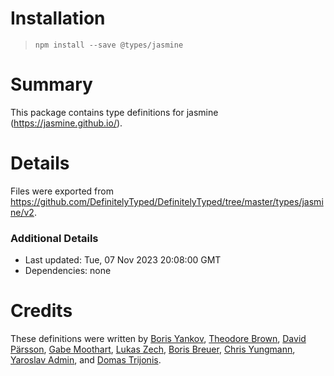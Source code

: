 # Installation
> `npm install --save @types/jasmine`

# Summary
This package contains type definitions for jasmine (https://jasmine.github.io/).

# Details
Files were exported from https://github.com/DefinitelyTyped/DefinitelyTyped/tree/master/types/jasmine/v2.

### Additional Details
 * Last updated: Tue, 07 Nov 2023 20:08:00 GMT
 * Dependencies: none

# Credits
These definitions were written by [Boris Yankov](https://github.com/borisyankov), [Theodore Brown](https://github.com/theodorejb), [David Pärsson](https://github.com/davidparsson), [Gabe Moothart](https://github.com/gmoothart), [Lukas Zech](https://github.com/lukas-zech-software), [Boris Breuer](https://github.com/Engineer2B), [Chris Yungmann](https://github.com/cyungmann), [Yaroslav Admin](https://github.com/devoto13), and [Domas Trijonis](https://github.com/fdim).
